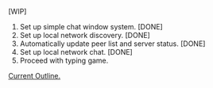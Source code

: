 [WIP]
1. Set up simple chat window system. [DONE]
2. Set up local network discovery. [DONE]
3. Automatically update peer list and server status. [DONE]
4. Set up local network chat. [DONE]
5. Proceed with typing game.

[Current Outline.](outline.txt)
